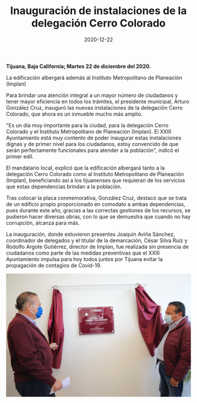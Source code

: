 ﻿---
layout: blog
title:  "Inauguración de instalaciones de la delegación Cerro Colorado"
date:   2020-12-22
categories: tijuana
permalink: /:categories/:title:output_ext
image: /img/cnr/2020-12-22-inaguracion-instalaciones-cerro-colorado.jpeg
alt: "Inauguración de instalaciones de la delegación Cerro Colorado"
autor: 
---


**Tijuana, Baja California; Martes 22 de diciembre del 2020.**


La edificación albergará además al Instituto Metropolitano de Planeación (Implan)


Para brindar una atención integral a un mayor número de ciudadanos y tener mayor eficiencia en todos los trámites, el presidente municipal, Arturo González Cruz, inauguró las nuevas instalaciones de la delegación Cerro Colorado, que ahora es un inmueble mucho más amplio. 


"Es un día muy importante para la ciudad, para la delegación Cerro Colorado y el Instituto Metropolitano de Planeación (Implan). El XXIII Ayuntamiento está muy contento de poder inaugurar estas instalaciones dignas y de primer nivel para los ciudadanos, estoy convencido de que serán perfectamente funcionales para atender a la población", indicó el primer edil. 


El mandatario local, explicó que la edificación albergará tanto a la delegación Cerro Colorado como al Instituto Metropolitano de Planeación (Implan), beneficiando así a los tijuanenses que requieran de los servicios que estas dependencias brindan a la población.


Tras colocar la placa conmemorativa, González Cruz, destacó que se trata de un edificio propio proporcionado en comodato a ambas dependencias, pues durante este año, gracias a las correctas gestiones de los recursos, se pudieron hacer diversas obras, con lo que se demuestra que cuando no hay corrupción, alcanza para más.


La inauguración, donde estuvieron presentes Joaquín Aviña Sánchez, coordinador de delegados y el titular de la demarcación, César Silva Ruiz y Rodolfo Argote Gutiérrez, director de Implan, fue realizada sin presencia de ciudadanos como parte de las medidas preventivas que el XXIII Ayuntamiento impulsa para hoy todos juntos por Tijuana evitar la propagación de contagios de Covid-19.

<div id="carouselExampleSlidesOnly" class="carousel slide" data-ride="carousel">
  <div class="carousel-inner">
    <div class="carousel-item active">
       <img class="d-block w-100" src="/img/cnr/2020-12-22-inaguracion-instalaciones-cerro-colorado.jpeg" loading="lazy"  alt="Inauguración de instalaciones de la delegación Cerro Colorado">
    </div>
  </div>
</div>